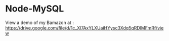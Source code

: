 # Node-MySQL


View a demo of my Bamazon at : 
https://drive.google.com/file/d/1c_Xl7AxYLXUaiHYysc3Xdq5qRDlMFmRf/view